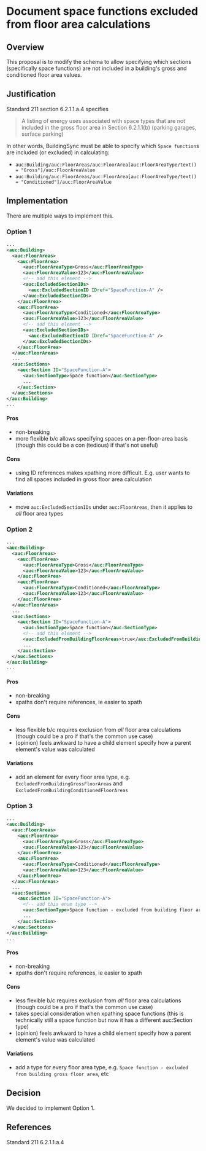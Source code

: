 # Document space functions excluded from floor area calculations

## Overview

This proposal is to modify the schema to allow specifying which sections (specifically space functions) are not included in a building's gross and conditioned floor area values.

## Justification

Standard 211 section 6.2.1.1.a.4 specifies

> A listing of energy uses associated with space types that are not included in the gross floor area in Section 6.2.1.1(b) (parking garages, surface parking)

In other words, BuildingSync must be able to specify which `Space function`s are included (or excluded) in calculating:

- `auc:Building/auc:FloorAreas/auc:FloorArea[auc:FloorAreaType/text() = "Gross"]/auc:FloorAreaValue`
- `auc:Building/auc:FloorAreas/auc:FloorArea[auc:FloorAreaType/text() = "Conditioned"]/auc:FloorAreaValue`

## Implementation

There are multiple ways to implement this.

### Option 1

```xml
...
<auc:Building>
  <auc:FloorAreas>
    <auc:FloorArea>
      <auc:FloorAreaType>Gross</auc:FloorAreaType>
      <auc:FloorAreaValue>123</auc:FloorAreaValue>
      <!-- add this element -->
      <auc:ExcludedSectionIDs>
        <auc:ExcludedSectionID IDref="SpaceFunction-A" />
      </auc:ExcludedSectionIDs>
    </auc:FloorArea>
    <auc:FloorArea>
      <auc:FloorAreaType>Conditioned</auc:FloorAreaType>
      <auc:FloorAreaValue>123</auc:FloorAreaValue>
      <!-- add this element -->
      <auc:ExcludedSectionIDs>
        <auc:ExcludedSectionID IDref="SpaceFunction-A" />
      </auc:ExcludedSectionIDs>
    </auc:FloorArea>
  </auc:FloorAreas>
  ...
  <auc:Sections>
    <auc:Section ID="SpaceFunction-A">
      <auc:SectionType>Space function</auc:SectionType>
      ...
    </auc:Section>
  </auc:Sections>
</auc:Building>
...
```

#### Pros

- non-breaking
- more flexible b/c allows specifying spaces on a per-floor-area basis (though this could be a con (tedious) if that's not useful)

#### Cons

- using ID references makes xpathing more difficult. E.g. user wants to find all spaces included in gross floor area calculation

#### Variations

- move `auc:ExcludedSectionIDs` under `auc:FloorAreas`, then it applies to _all_ floor area types

### Option 2

```xml
...
<auc:Building>
  <auc:FloorAreas>
    <auc:FloorArea>
      <auc:FloorAreaType>Gross</auc:FloorAreaType>
      <auc:FloorAreaValue>123</auc:FloorAreaValue>
    </auc:FloorArea>
    <auc:FloorArea>
      <auc:FloorAreaType>Conditioned</auc:FloorAreaType>
      <auc:FloorAreaValue>123</auc:FloorAreaValue>
    </auc:FloorArea>
  </auc:FloorAreas>
  ...
  <auc:Sections>
    <auc:Section ID="SpaceFunction-A">
      <auc:SectionType>Space function</auc:SectionType>
      <!-- add this element -->
      <auc:ExcludedFromBuildingFloorAreas>true</auc:ExcludedFromBuildingFloorAreas>
      ...
    </auc:Section>
  </auc:Sections>
</auc:Building>
...
```

#### Pros

- non-breaking
- xpaths don't require references, ie easier to xpath

#### Cons

- less flexible b/c requires exclusion from _all_ floor area calculations (though could be a pro if that's the common use case)
- (opinion) feels awkward to have a child element specify how a parent element's value was calculated

#### Variations

- add an element for every floor area type, e.g. `ExcludedFromBuildingGrossFloorAreas` and `ExcludedFromBuildingConditionedFloorAreas`

### Option 3

```xml
...
<auc:Building>
  <auc:FloorAreas>
    <auc:FloorArea>
      <auc:FloorAreaType>Gross</auc:FloorAreaType>
      <auc:FloorAreaValue>123</auc:FloorAreaValue>
    </auc:FloorArea>
    <auc:FloorArea>
      <auc:FloorAreaType>Conditioned</auc:FloorAreaType>
      <auc:FloorAreaValue>123</auc:FloorAreaValue>
    </auc:FloorArea>
  </auc:FloorAreas>
  ...
  <auc:Sections>
    <auc:Section ID="SpaceFunction-A">
      <!-- add this enum type -->
      <auc:SectionType>Space function - excluded from building floor area</auc:SectionType>
      ...
    </auc:Section>
  </auc:Sections>
</auc:Building>
...
```

#### Pros

- non-breaking
- xpaths don't require references, ie easier to xpath

#### Cons

- less flexible b/c requires exclusion from _all_ floor area calculations (though could be a pro if that's the common use case)
- takes special consideration when xpathing space functions (this is technically still a space function but now it has a different auc:Section type)
- (opinion) feels awkward to have a child element specify how a parent element's value was calculated

#### Variations

- add a type for every floor area type, e.g. `Space function - excluded from building gross floor area`, etc

## Decision

We decided to implement Option 1.

## References

Standard 211 6.2.1.1.a.4
